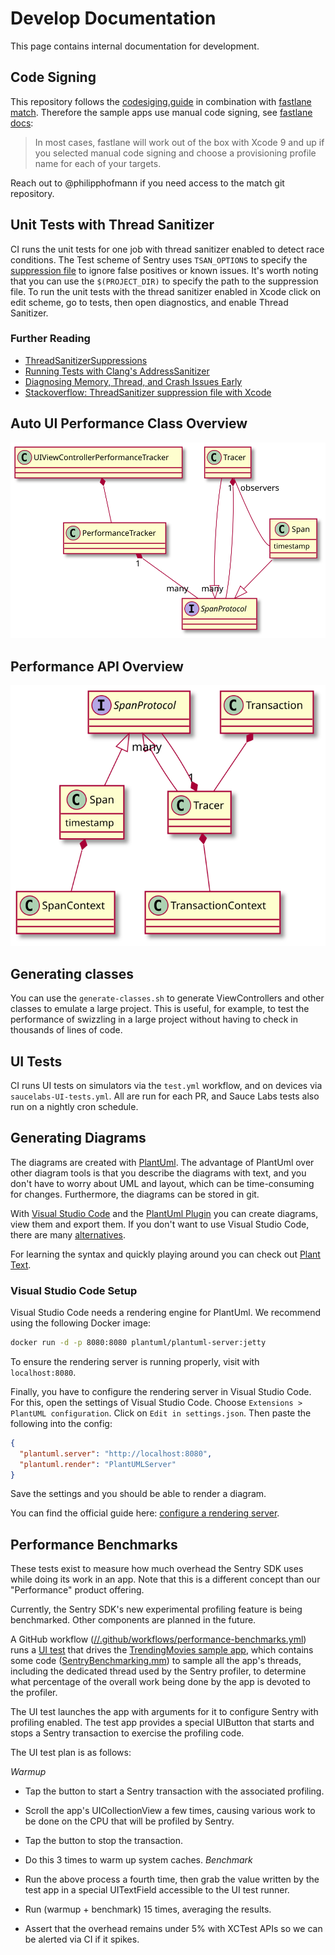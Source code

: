 # Develop Documentation

This page contains internal documentation for development.

## Code Signing

This repository follows the [codesiging.guide](https://codesigning.guide/) in combination with [fastlane match](https://docs.fastlane.tools/actions/match/).
Therefore the sample apps use manual code signing, see [fastlane docs](https://docs.fastlane.tools/codesigning/xcode-project/):
> In most cases, fastlane will work out of the box with Xcode 9 and up if you selected manual code signing and choose a provisioning profile name for each of your targets.

Reach out to @philipphofmann if you need access to the match git repository.

## Unit Tests with Thread Sanitizer

CI runs the unit tests for one job with thread sanitizer enabled to detect race conditions.
The Test scheme of Sentry uses `TSAN_OPTIONS` to specify the [suppression file](../Tests/ThreadSanitizer.sup) to ignore false positives or known issues.
It's worth noting that you can use the `$(PROJECT_DIR)` to specify the path to the suppression file.
To run the unit tests with the thread sanitizer enabled in Xcode click on edit scheme, go to tests, then open diagnostics, and enable Thread Sanitizer.

### Further Reading

* [ThreadSanitizerSuppressions](https://github.com/google/sanitizers/wiki/ThreadSanitizerSuppressions)
* [Running Tests with Clang's AddressSanitizer](https://pspdfkit.com/blog/2016/test-with-asan/)
* [Diagnosing Memory, Thread, and Crash Issues Early](https://developer.apple.com/documentation/xcode/diagnosing-memory-thread-and-crash-issues-early)
* [Stackoverflow: ThreadSanitizer suppression file with Xcode](https://stackoverflow.com/questions/38251409/how-can-i-suppress-thread-sanitizer-warnings-in-xcode-from-an-external-library)

## Auto UI Performance Class Overview

![Auto UI Performance Class Overview](./auto-ui-performance-tracking.svg)

## Performance API Overview

![Performance API Overview](./performance-api.svg)

## Generating classes

You can use the `generate-classes.sh` to generate ViewControllers and other classes to emulate a large project. This is useful, for example, to test the performance of swizzling in a large project without having to check in thousands of lines of code.

## UI Tests

CI runs UI tests on simulators via the `test.yml` workflow, and on devices via `saucelabs-UI-tests.yml`. All are run for each PR, and Sauce Labs tests also run on a nightly cron schedule.

## Generating Diagrams

The diagrams are created with [PlantUml](http://plantuml.com). The advantage of PlantUml
over other diagram tools is that you describe the diagrams with text, and you don't have
to worry about UML and layout, which can be time-consuming for changes. Furthermore, the
diagrams can be stored in git.

With [Visual Studio Code](https://code.visualstudio.com/) and the
[PlantUml Plugin](https://marketplace.visualstudio.com/items?itemName=jebbs.plantuml#user-content-use-plantuml-server-as-render)
you can create diagrams, view them and export them. If you don't want to use Visual Studio Code,
there are many [alternatives](http://plantuml.com/running).

For learning the syntax and quickly playing around you can check out [Plant Text](https://www.planttext.com/).

### Visual Studio Code Setup

Visual Studio Code needs a rendering engine for PlantUml. We recommend using the following Docker image:

```sh
docker run -d -p 8080:8080 plantuml/plantuml-server:jetty
```

To ensure the rendering server is running properly, visit with `localhost:8080`.

Finally, you have to configure the rendering server in Visual Studio Code. For this, open the settings of Visual Studio Code. Choose `Extensions > PlantUML configuration`. Click on `Edit in settings.json`. Then paste the following into the config:

```json
{
  "plantuml.server": "http://localhost:8080",
  "plantuml.render": "PlantUMLServer"
}
```

Save the settings and you should be able to render a diagram.

You can find the official guide here: [configure a rendering server](https://marketplace.visualstudio.com/items?itemName=jebbs.plantuml#user-content-use-plantuml-server-as-render).

## Performance Benchmarks

These tests exist to measure how much overhead the Sentry SDK uses while doing its work in an app. Note that this is a different concept than our "Performance" product offering.

Currently, the Sentry SDK's new experimental profiling feature is being benchmarked. Other components are planned in the future.

A GitHub workflow ([//.github/workflows/performance-benchmarks.yml](../.github/workflows/performance-benchmarks.yml)) runs a [UI test](../Samples/TrendingMovies/TrendingMovies-Benchmarking-UITests/TrendingMovies_Benchmarking_UITests.swift) that drives the [TrendingMovies sample app](../Samples/TrendingMovies), which contains some code ([SentryBenchmarking.mm](../Samples/TrendingMovies/TrendingMovies/SentryBenchmarking.mm)) to sample all the app's threads, including the dedicated thread used by the Sentry profiler, to determine what percentage of the overall work being done by the app is devoted to the profiler.

The UI test launches the app with arguments for it to configure Sentry with profiling enabled. The test app provides a special UIButton that starts and stops a Sentry transaction to exercise the profiling code.

The UI test plan is as follows:

*Warmup*
- Tap the button to start a Sentry transaction with the associated profiling.
- Scroll the app's UICollectionView a few times, causing various work to be done on the CPU that will be profiled by Sentry.
- Tap the button to stop the transaction.
- Do this 3 times to warm up system caches.
*Benchmark*
- Run the above process a fourth time, then grab the value written by the test app in a special UITextField accessible to the UI test runner.

- Run (warmup + benchmark) 15 times, averaging the results.
- Assert that the overhead remains under 5% with XCTest APIs so we can be alerted via CI if it spikes.
